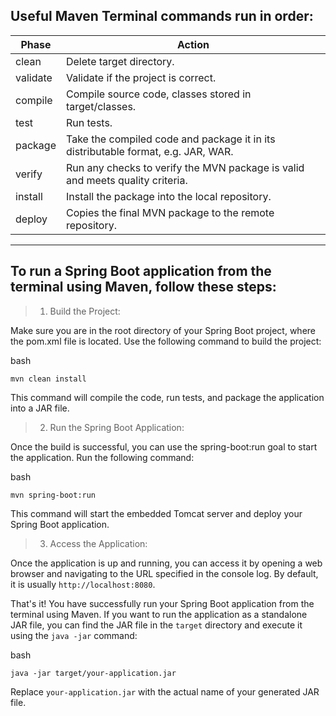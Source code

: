 ## Useful Maven Terminal commands run in order:


| Phase    | Action                                                        |
|----------|--------------------------------------------------------------|
| clean    | Delete target directory.                                     |
| validate | Validate if the project is correct.                          |
| compile  | Compile source code, classes stored in target/classes.       |
| test     | Run tests.                                                   |
| package  | Take the compiled code and package it in its distributable format, e.g. JAR, WAR. |
| verify   | Run any checks to verify the MVN package is valid and meets quality criteria. |
| install  | Install the package into the local repository.                |
| deploy   | Copies the final MVN package to the remote repository.        |
---


## To run a Spring Boot application from the terminal using Maven, follow these steps:

> 1) Build the Project:
> 
Make sure you are in the root directory of your Spring Boot project, where the pom.xml file is located. Use the following command to build the project:

bash
```
mvn clean install
```
This command will compile the code, run tests, and package the application into a JAR file.

> 2) Run the Spring Boot Application:

Once the build is successful, you can use the spring-boot:run goal to start the application. Run the following command:

bash
```
mvn spring-boot:run
```
This command will start the embedded Tomcat server and deploy your Spring Boot application.

> 3) Access the Application:

Once the application is up and running, you can access it by opening a web browser and navigating to the URL specified in the console log. By default, it is usually ```http://localhost:8080```.

That's it! You have successfully run your Spring Boot application from the terminal using Maven. If you want to run the application as a standalone JAR file, you can find the JAR file in the ```target``` directory and execute it using the ```java -jar``` command:

bash
```
java -jar target/your-application.jar
```
Replace ```your-application.jar``` with the actual name of your generated JAR file.